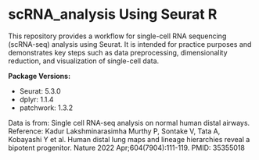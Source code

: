 # scRNA_analysis Using Seurat R
This repository provides a workflow for single-cell RNA sequencing (scRNA-seq) analysis using Seurat. It is intended for practice purposes and demonstrates key steps such as data preprocessing, dimensionality reduction, and visualization of single-cell data.

**Package Versions:**
- Seurat: 5.3.0
- dplyr: 1.1.4
- patchwork: 1.3.2



Data is from: Single cell RNA-seq analysis on normal human distal airways.  
Reference: Kadur Lakshminarasimha Murthy P, Sontake V, Tata A, Kobayashi Y et al. Human distal lung maps and lineage hierarchies reveal a bipotent progenitor. Nature 2022 Apr;604(7904):111-119. PMID: 35355018
